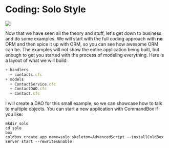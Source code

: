 # Coding: Solo Style

![](https://raw.githubusercontent.com/ortus-docs/coldbox-docs/master/full/images/MVC%2Bobjects.png)

Now that we have seen all the theory and stuff, let's get down to business and do some examples. We will start with the full coding approach with **no** ORM and then spice it up with ORM, so you can see how awesome ORM can be. The examples will not show the entire application being built, but enough to get you started with the process of modeling everything. Here is a layout of what we will build:

```javascript
+ handlers
  + contacts.cfc
+ models
  + ContactService.cfc
  + ContactDAO.cfc
  + Contact.cfc
```

I will create a DAO for this small example, so we can showcase how to talk to multiple objects. You can start a new application with CommandBox if you like:

```text
mkdir solo
cd solo
box
coldbox create app name=solo skeleton=AdvancedScript --installColdBox
server start --rewritesEnable
```

